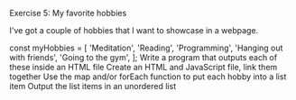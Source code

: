Exercise 5: My favorite hobbies

I've got a couple of hobbies that I want to showcase in a webpage.

const myHobbies = [
  'Meditation',
  'Reading',
  'Programming',
  'Hanging out with friends',
  'Going to the gym',
];
Write a program that outputs each of these inside an HTML file
Create an HTML and JavaScript file, link them together
Use the map and/or forEach function to put each hobby into a list item
Output the list items in an unordered list